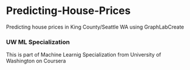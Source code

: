 # Predicting-House-Prices
Predicting  house prices in King County/Seattle WA using GraphLabCreate

### UW ML Specialization
This is part of Machine Learnig Specialization from University of Washington on Coursera
